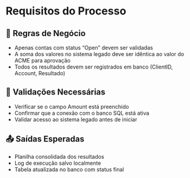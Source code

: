 # Requisitos do Processo

## 🎯 Regras de Negócio

- Apenas contas com status “Open” devem ser validadas
- A soma dos valores no sistema legado deve ser idêntica ao valor do ACME para aprovação
- Todos os resultados devem ser registrados em banco (ClientID, Account, Resultado)

## 🛑 Validações Necessárias

- Verificar se o campo Amount está preenchido
- Confirmar que a conexão com o banco SQL está ativa
- Validar acesso ao sistema legado antes de iniciar

## 📤 Saídas Esperadas

- Planilha consolidada dos resultados
- Log de execução salvo localmente
- Tabela atualizada no banco com status final
